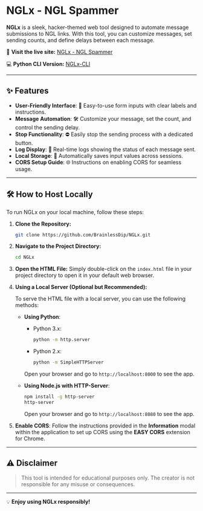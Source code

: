 # **NGLx - NGL Spammer** 

**NGLx** is a sleek, hacker-themed web tool designed to automate message submissions to NGL links. With this tool, you can customize messages, set sending counts, and define delays between each message. 

🎯 **Visit the live site:** [NGLx - NGL Spammer](https://nglx.pages.dev/)

💻 **Python CLI Version:** [NGLx-CLI](https://github.com/BrainlessDip/NGLx-CLI)

---

## ✨ **Features**

- **User-Friendly Interface**: 🚪 Easy-to-use form inputs with clear labels and instructions.
- **Message Automation**: 🛠️ Customize your message, set the count, and control the sending delay.
- **Stop Functionality**: ⛔ Easily stop the sending process with a dedicated button.
- **Log Display**: 📜 Real-time logs showing the status of each message sent.
- **Local Storage**: 💾 Automatically saves input values across sessions.
- **CORS Setup Guide**: 🌐 Instructions on enabling CORS for seamless usage.

---

## 🛠️ **How to Host Locally**

To run NGLx on your local machine, follow these steps:

1. **Clone the Repository:**
   ```bash
   git clone https://github.com/BrainlessDip/NGLx.git
   ```
   
2. **Navigate to the Project Directory:**
   ```bash
   cd NGLx
   ```

3. **Open the HTML File:**
   Simply double-click on the `index.html` file in your project directory to open it in your default web browser.

4. **Using a Local Server (Optional but Recommended):**

   To serve the HTML file with a local server, you can use the following methods:
   
   - **Using Python**:
     - Python 3.x:
       ```bash
       python -m http.server
       ```
     - Python 2.x:
       ```bash
       python -m SimpleHTTPServer
       ```
     Open your browser and go to `http://localhost:8000` to see the app.

   - **Using Node.js with HTTP-Server**:
     ```bash
     npm install -g http-server
     http-server
     ```
     Open your browser and go to `http://localhost:8080` to see the app.

5. **Enable CORS**:
   Follow the instructions provided in the **Information** modal within the application to set up CORS using the **EASY CORS** extension for Chrome.

---

## ⚠️ **Disclaimer**

> This tool is intended for educational purposes only. The creator is not responsible for any misuse or consequences.

---

💡 **Enjoy using NGLx responsibly!**

